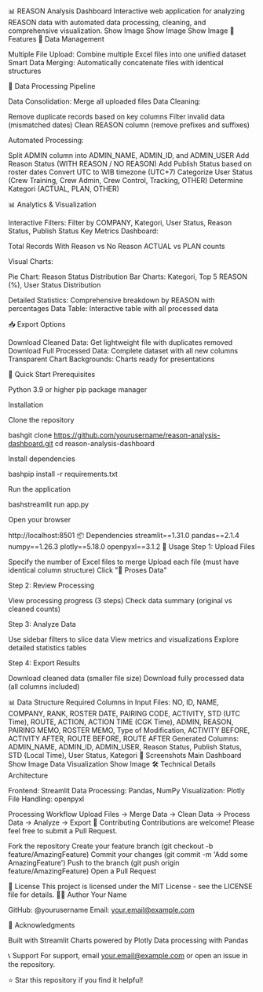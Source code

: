 📊 REASON Analysis Dashboard
Interactive web application for analyzing REASON data with automated data processing, cleaning, and comprehensive visualization.
Show Image
Show Image
Show Image
🎯 Features
📁 Data Management

Multiple File Upload: Combine multiple Excel files into one unified dataset
Smart Data Merging: Automatically concatenate files with identical structures

🧹 Data Processing Pipeline

Data Consolidation: Merge all uploaded files
Data Cleaning:

Remove duplicate records based on key columns
Filter invalid data (mismatched dates)
Clean REASON column (remove prefixes and suffixes)


Automated Processing:

Split ADMIN column into ADMIN_NAME, ADMIN_ID, and ADMIN_USER
Add Reason Status (WITH REASON / NO REASON)
Add Publish Status based on roster dates
Convert UTC to WIB timezone (UTC+7)
Categorize User Status (Crew Training, Crew Admin, Crew Control, Tracking, OTHER)
Determine Kategori (ACTUAL, PLAN, OTHER)



📊 Analytics & Visualization

Interactive Filters: Filter by COMPANY, Kategori, User Status, Reason Status, Publish Status
Key Metrics Dashboard:

Total Records
With Reason vs No Reason
ACTUAL vs PLAN counts


Visual Charts:

Pie Chart: Reason Status Distribution
Bar Charts: Kategori, Top 5 REASON (%), User Status Distribution


Detailed Statistics: Comprehensive breakdown by REASON with percentages
Data Table: Interactive table with all processed data

📥 Export Options

Download Cleaned Data: Get lightweight file with duplicates removed
Download Full Processed Data: Complete dataset with all new columns
Transparent Chart Backgrounds: Charts ready for presentations

🚀 Quick Start
Prerequisites

Python 3.9 or higher
pip package manager

Installation

Clone the repository

bashgit clone https://github.com/yourusername/reason-analysis-dashboard.git
cd reason-analysis-dashboard

Install dependencies

bashpip install -r requirements.txt

Run the application

bashstreamlit run app.py

Open your browser

http://localhost:8501
📦 Dependencies
streamlit==1.31.0
pandas==2.1.4
numpy==1.26.3
plotly==5.18.0
openpyxl==3.1.2
📖 Usage
Step 1: Upload Files

Specify the number of Excel files to merge
Upload each file (must have identical column structure)
Click "🔄 Proses Data"

Step 2: Review Processing

View processing progress (3 steps)
Check data summary (original vs cleaned counts)

Step 3: Analyze Data

Use sidebar filters to slice data
View metrics and visualizations
Explore detailed statistics tables

Step 4: Export Results

Download cleaned data (smaller file size)
Download fully processed data (all columns included)

📊 Data Structure
Required Columns in Input Files:
NO, ID, NAME, COMPANY, RANK, ROSTER DATE, PAIRING CODE, ACTIVITY, 
STD (UTC Time), ROUTE, ACTION, ACTION TIME (CGK Time), ADMIN, REASON, 
PAIRING MEMO, ROSTER MEMO, Type of Modification, ACTIVITY BEFORE, 
ACTIVITY AFTER, ROUTE BEFORE, ROUTE AFTER
Generated Columns:
ADMIN_NAME, ADMIN_ID, ADMIN_USER, Reason Status, Publish Status, 
STD (Local Time), User Status, Kategori
🎨 Screenshots
Main Dashboard
Show Image
Data Visualization
Show Image
🛠️ Technical Details
Architecture

Frontend: Streamlit
Data Processing: Pandas, NumPy
Visualization: Plotly
File Handling: openpyxl

Processing Workflow
Upload Files → Merge Data → Clean Data → Process Data → Analyze → Export
🤝 Contributing
Contributions are welcome! Please feel free to submit a Pull Request.

Fork the repository
Create your feature branch (git checkout -b feature/AmazingFeature)
Commit your changes (git commit -m 'Add some AmazingFeature')
Push to the branch (git push origin feature/AmazingFeature)
Open a Pull Request

📝 License
This project is licensed under the MIT License - see the LICENSE file for details.
👨‍💻 Author
Your Name

GitHub: @yourusername
Email: your.email@example.com

🙏 Acknowledgments

Built with Streamlit
Charts powered by Plotly
Data processing with Pandas

📞 Support
For support, email your.email@example.com or open an issue in the repository.

⭐ Star this repository if you find it helpful!
